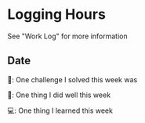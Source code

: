 # Logging Hours

See "Work Log" for more information

## Date
🤔: One challenge I solved this week was

🌟: One thing I did well this week

💻: One thing I learned this week
